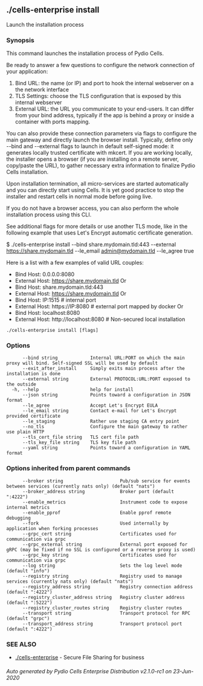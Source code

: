 ## ./cells-enterprise install

Launch the installation process

### Synopsis


 This command launches the installation process of Pydio Cells.

 Be ready to answer a few questions to configure the network connection of your application:
   1. Bind URL: the name (or IP) and port to hook the internal webserver on a the network interface 
   2. TLS Settings: choose the TLS configuration that is exposed by this internal webserver
   3. External URL: the URL you communicate to your end-users. It can differ from your bind address, 
      typically if the app is behind a proxy or inside a container with ports mapping.

 You can also provide these connection parameters via flags to configure the main gateway 
 and directly launch the browser install.
 Typically, define only --bind and --external flags to launch in default self-signed mode: 
 it generates locally trusted certificate with mkcert.
 If you are working locally, the installer opens a browser (if you are installing on a remote server, copy/paste the URL),
 to gather necessary extra information to finalize Pydio Cells installation. 

 Upon installation termination, all micro-services are started automatically and you can directly start using Cells. 
 It is yet good practice to stop the installer and restart cells in normal mode before going live.

 If you do not have a browser access, you can also perform the whole installation process using this CLI.

 See additional flags for more details or use another TLS mode, like in the following example that uses Let's Encrypt automatic certificate generation.

 $ ./cells-enterprise install --bind share.mydomain.tld:443 --external https://share.mydomain.tld --le_email admin@mydomain.tld --le_agree true

 Here is a list with a few examples of valid URL couples:
 
 - Bind Host: 0.0.0.0:8080
 - External Host: https://share.mydomain.tld
 Or
 - Bind Host: share.mydomain.tld:443
 - External Host: https://share.mydomain.tld
 Or
 - Bind Host: IP:1515               # internal port
 - External Host: https://IP:8080   # external port mapped by docker
 Or
 - Bind Host: localhost:8080
 - External Host: http://localhost:8080  # Non-secured local installation

 

```
./cells-enterprise install [flags]
```

### Options

```
      --bind string            Internal URL:PORT on which the main proxy will bind. Self-signed SSL will be used by default
      --exit_after_install     Simply exits main process after the installation is done
      --external string        External PROTOCOL:URL:PORT exposed to the outside
  -h, --help                   help for install
      --json string            Points toward a configuration in JSON format
      --le_agree               Accept Let's Encrypt EULA
      --le_email string        Contact e-mail for Let's Encrypt provided certificate
      --le_staging             Rather use staging CA entry point
      --no_tls                 Configure the main gateway to rather use plain HTTP
      --tls_cert_file string   TLS cert file path
      --tls_key_file string    TLS key file path
      --yaml string            Points toward a configuration in YAML format
```

### Options inherited from parent commands

```
      --broker string                     Pub/sub service for events between services (currently nats only) (default "nats")
      --broker_address string             Broker port (default ":4222")
      --enable_metrics                    Instrument code to expose internal metrics
      --enable_pprof                      Enable pprof remote debugging
      --fork                              Used internally by application when forking processes
      --grpc_cert string                  Certificates used for communication via grpc
      --grpc_external string              External port exposed for gRPC (may be fixed if no SSL is configured or a reverse proxy is used)
      --grpc_key string                   Certificates used for communication via grpc
      --log string                        Sets the log level mode (default "info")
      --registry string                   Registry used to manage services (currently nats only) (default "nats")
      --registry_address string           Registry connection address (default ":4222")
      --registry_cluster_address string   Registry cluster address (default ":5222")
      --registry_cluster_routes string    Registry cluster routes
      --transport string                  Transport protocol for RPC (default "grpc")
      --transport_address string          Transport protocol port (default ":4222")
```

### SEE ALSO

* [./cells-enterprise](./cells-enterprise)	 - Secure File Sharing for business

###### Auto generated by Pydio Cells Enterprise Distribution v2.1.0-rc1 on 23-Jun-2020
